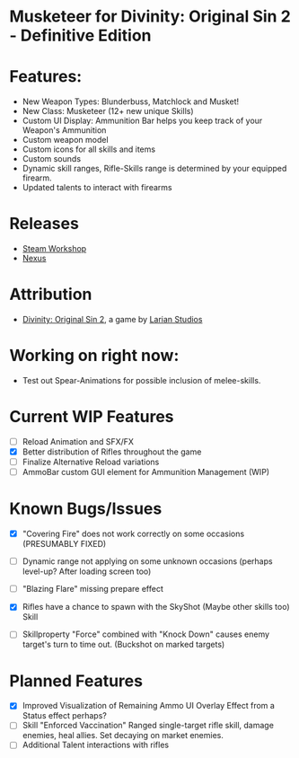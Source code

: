 Musketeer for Divinity: Original Sin 2 - Definitive Edition
=======

# Features:
- New Weapon Types: Blunderbuss, Matchlock and Musket!
- New Class: Musketeer (12+ new unique Skills)
- Custom UI Display: Ammunition Bar helps you keep track of your Weapon's Ammunition
- Custom weapon model
- Custom icons for all skills and items
- Custom sounds
- Dynamic skill ranges, Rifle-Skills range is determined by your equipped firearm.
- Updated talents to interact with firearms
# Releases
* [Steam Workshop]() 
* [Nexus]()

# Attribution
- [Divinity: Original Sin 2](http://store.steampowered.com/app/435150/Divinity_Original_Sin_2/), a game by [Larian Studios](http://larian.com/)

# Working on right now:
- Test out Spear-Animations for possible inclusion of melee-skills.


# Current WIP Features
- [ ] Reload Animation and SFX/FX
- [x] Better distribution of Rifles throughout the game
- [ ] Finalize Alternative Reload variations
- [ ] AmmoBar custom GUI element for Ammunition Management (WIP)

# Known Bugs/Issues
- [x] "Covering Fire" does not work correctly on some occasions (PRESUMABLY FIXED)
- [ ] Dynamic range not applying on some unknown occasions (perhaps level-up? After loading screen too)
- [ ] "Blazing Flare" missing prepare effect
- [x] Rifles have a chance to spawn with the SkyShot (Maybe other skills too) Skill
- [ ] Skillproperty "Force" combined with "Knock Down" causes enemy target's turn to time out. (Buckshot on marked targets)


# Planned Features
- [x] Improved Visualization of Remaining Ammo
UI Overlay Effect from a Status effect perhaps?
- [ ] Skill "Enforced Vaccination"
Ranged single-target rifle skill, damage enemies, heal allies. Set decaying on market enemies.
- [ ] Additional Talent interactions with rifles
